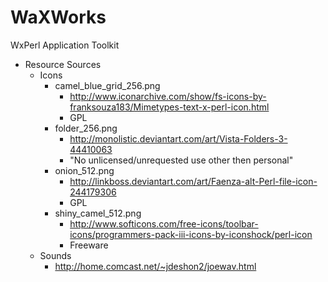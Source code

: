 WaXWorks
========

WxPerl Application Toolkit

* Resource Sources
  * Icons
    * camel_blue_grid_256.png
      * http://www.iconarchive.com/show/fs-icons-by-franksouza183/Mimetypes-text-x-perl-icon.html
      * GPL
    * folder_256.png
      * http://monolistic.deviantart.com/art/Vista-Folders-3-44410063
      * "No unlicensed/unrequested use other then personal"
    * onion_512.png
      * http://linkboss.deviantart.com/art/Faenza-alt-Perl-file-icon-244179306
      * GPL
    * shiny_camel_512.png
      * http://www.softicons.com/free-icons/toolbar-icons/programmers-pack-iii-icons-by-iconshock/perl-icon
      * Freeware
  * Sounds
    * http://home.comcast.net/~jdeshon2/joewav.html



